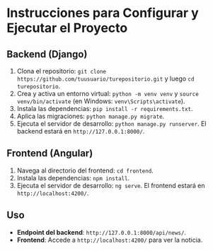 # Instrucciones para Configurar y Ejecutar el Proyecto

## Backend (Django)

1. Clona el repositorio: `git clone https://github.com/tuusuario/turepositorio.git` y luego `cd turepositorio`.
2. Crea y activa un entorno virtual: `python -m venv venv` y `source venv/bin/activate` (en Windows: `venv\Scripts\activate`).
3. Instala las dependencias: `pip install -r requirements.txt`.
4. Aplica las migraciones: `python manage.py migrate`.
5. Ejecuta el servidor de desarrollo: `python manage.py runserver`. El backend estará en `http://127.0.0.1:8000/`.

## Frontend (Angular)

1. Navega al directorio del frontend: `cd frontend`.
2. Instala las dependencias: `npm install`.
3. Ejecuta el servidor de desarrollo: `ng serve`. El frontend estará en `http://localhost:4200/`.

## Uso

- **Endpoint del backend**: `http://127.0.0.1:8000/api/news/`.
- **Frontend**: Accede a `http://localhost:4200/` para ver la noticia.
